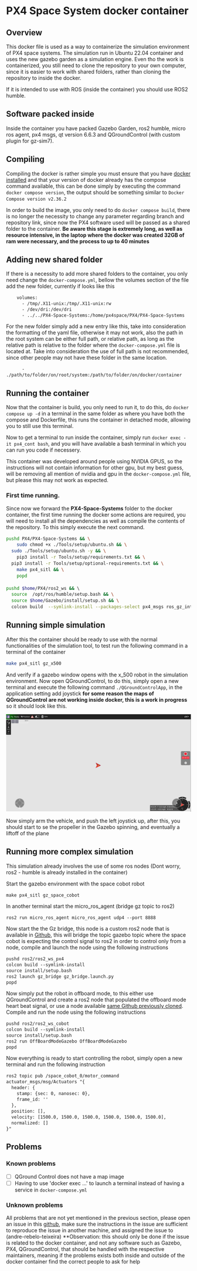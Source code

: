 # PX4 Space System docker container

## Overview
This docker file is used as a way to containerize the simulation environment of PX4 space systems. The simulation run in Ubuntu 22.04 container and uses the new gazebo garden as a simulation engine.
Even tho the work is containerized, you still need to clone the repository to your own computer, since it is easier to work with shared folders, rather than cloning the repository to inside the docker.

If it is intended to use with ROS (inside the container) you should use ROS2 humble.

## Software packed inside

Inside the container you have packed Gazebo Garden, ros2 humble, micro ros agent, px4 msgs, qt version 6.6.3 and QGroundControl (with custom plugin for gz-sim7).

## Compiling

Compiling the docker is rather simple you must ensure that you have [docker installed](https://docs.docker.com/engine/install/) and that your version of docker already has the compose command available, this can be done simply by executing the command ``docker compose version``, the output should be something similar to ``Docker Compose version v2.36.2``

In order to build the image, you only need to do ``docker compose build``, there is no longer the necessity to change any parameter regarding branch and repository link, since now the PX4 software used will be passed as a shared folder to the container. **Be aware this stage is extremely long, as well as resource intensive, in the laptop where the docker was created 32GB of ram were necessary, and the process to up to 40 minutes**

## Adding new shared folder

If there is a necessity to add more shared folders to the container, you only need change the ``docker-compose.yml``, bellow the volumes section of the file add the new folder, currently if looks like this 
```
    volumes:
      - /tmp/.X11-unix:/tmp/.X11-unix:rw
      - /dev/dri:/dev/dri
      - ../../PX4-Space-Systems:/home/px4space/PX4/PX4-Space-Systems
```

For the new folder simply add a new entry like this, take into consideration the formatting of the yaml file, otherwise it may not work, also the path in the root system can be either full path, or relative path, as long as the relative path is relative to the folder where the ``docker-compose.yml`` file is located at. Take into consideration the use of full path is not recommended, since other people may not have these folder in the same location.
```
      - ./path/to/folder/on/root/system:/path/to/folder/on/docker/container
```

## Running the container

Now that the container is build, you only need to run it, to do this, do ``docker compose up -d`` in a terminal in the same folder as where you have both the compose and Dockerfile, this runs the container in detached mode, allowing you to still use this terminal.

Now to get a terminal to run inside the container, simply run ``docker exec -it px4_cont bash``, and you will have available a bash terminal in which you can run you code if necessery.

This container was developed around people using NVIDIA GPUS, so the instructions will not contain information for other gpu, but my best guess, will be removing all mention of nvidia and gpu in the ``docker-compose.yml`` file, but please this may not work as expected.

### First time running.

Since now we forward the **PX4-Space-Systems** folder to the docker container, the first time running the docker some actions are required,  you will need to install all the dependencies as well as compile the contents of the repository. To this simply execute the next command.  
```bash
pushd PX4/PX4-Space-Systems && \
	sudo chmod +x ./Tools/setup/ubuntu.sh && \
  sudo ./Tools/setup/ubuntu.sh -y && \
	pip3 install -r Tools/setup/requirements.txt && \
  pip3 install -r Tools/setup/optional-requirements.txt && \
	make px4_sitl && \
	popd

pushd $home/PX4/ros2_ws && \ 
  source  /opt/ros/humble/setup.bash && \
  source $home/Gazebo/install/setup.sh && \
  colcon build  --symlink-install --packages-select px4_msgs ros_gz_interfaces ros_gz_bridge
```

## Running simple simulation

After this the container should be ready to use with the normal functionalities of the simulation tool, to test run the following command in a terminal of the container
```bash
make px4_sitl gz_x500
```
And verify if a gazebo window opens with the x_500 robot in the simulation environment. Now open QGroundControl, to do this, simply open a new terminal and execute the following command ``./QGroundControlApp``, in the application setting add joystick **for some reason the maps of QGroundControl are not working inside docker, this is a work in progress** so it should look like this.

![QGroundControl](QGroundControl.png)

Now simply arm the vehicle, and push the left joystick up, after this, you should start to se the propeller in the Gazebo spinning, and eventually a liftoff of the plane 


## Running more complex simulation
This simulation already involves the use of some ros nodes (Dont worry, ros2 - humble is already installed in the container)

Start the gazebo environment with the space cobot robot 
```
make px4_sitl gz_space_cobot 
```
In another terminal start the micro_ros_agent (bridge gz topic to ros2)

```
ros2 run micro_ros_agent micro_ros_agent udp4 --port 8888
```

Now start the the Gz bridge, this node is a custom ros2 node that is available in [Github](https://github.com/Planning-and-Control-in-Space-Cobot/ros2), this will bridge the topic gazebo topic where the space cobot is expecting the control signal to ros2 in order to control only from a node, compile and launch the node using the following instructions 

```
pushd ros2/ros2_ws_px4 
colcon build --symlink-install  
source install/setup.bash 
ros2 launch gz_bridge gz_bridge.launch.py
popd
```

Now simply put the robot in offboard mode, to this either use QGroundControl and create a ros2 node that populated the offboard mode heart beat signal, or use a node available [same Github previously cloned](https://github.com/Planning-and-Control-in-Space-Cobot/ros2). Compile and run the node using the following instructions

```
pushd ros2/ros2_ws_cobot
colcon build --symlink-install
source install/setup.bash
ros2 run OffBoardModeGazebo OffBoardModeGazebo
popd
```

Now everything is ready to start controlling the robot, simply open a new terminal and run the following instruction

```
ros2 topic pub /space_cobot_0/motor_command actuator_msgs/msg/Actuators "{
  header: {
    stamp: {sec: 0, nanosec: 0},
    frame_id: ''
  },
  position: [],
  velocity: [1500.0, 1500.0, 1500.0, 1500.0, 1500.0, 1500.0],
  normalized: []
}"
```

## Problems
### Known problems
- [ ] QGround Control does not have a map image
- [ ] Having to use 'docker exec ...' to launch a terminal instead of having a service in ``docker-compose.yml``

### Unknown problems
All problems that are not yet mentioned in the previous section, please open an issue in this [github](https://github.com/SpaceBotsISR/PX4-Space-Systems), make sure the instructions in the issue are sufficient to reproduce the issue in another machine, and assigned the issue to (andre-rebelo-teixeira) **Observation: this should only be done if the issue is related to the docker container, and not any software such as Gazebo, PX4, QGroundControl, that should be handled with the respective maintainers, meaning if the problems exists both inside and outside of the docker container find the correct people to ask for help